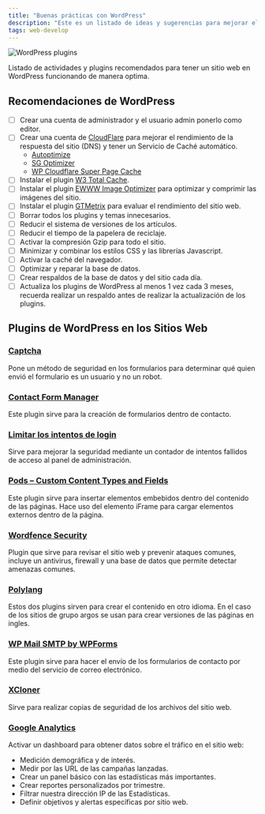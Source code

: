 ```yaml
---
title: "Buenas prácticas con WordPress"
description: "Este es un listado de ideas y sugerencias para mejorar el rendimiento de un sitio web con WordPress"
tags: web-develop
---
```


![WordPress plugins][image-1]

Listado de actividades y plugins recomendados para tener un sitio web en WordPress funcionando de manera optima.

## Recomendaciones de WordPress

- [ ] Crear una cuenta de administrador y el usuario admin ponerlo como editor.
- [ ] Crear una cuenta de [CloudFlare][1] para mejorar el rendimiento de la respuesta del sitio (DNS) y tener un Servicio de Caché automático.
  - [Autoptimize][2]
  - [SG Optimizer][3]
  - [WP Cloudflare Super Page Cache][4]
- [ ] Instalar el plugin [W3 Total Cache][5].
- [ ] Instalar el plugin [EWWW Image Optimizer][6] para optimizar y comprimir las imágenes del sitio.
- [ ] Instalar el plugin [GTMetrix][7] para evaluar el rendimiento del sitio web.
- [ ] Borrar todos los plugins y temas innecesarios.
- [ ] Reducir el sistema de versiones de los artículos.
- [ ] Reducir el tiempo de la papelera de reciclaje.
- [ ] Activar la compresión Gzip para todo el sitio.
- [ ] Minimizar y combinar los estilos CSS y las librerías Javascript.
- [ ] Activar la caché del navegador.
- [ ] Optimizar y reparar la base de datos.
- [ ] Crear respaldos de la base de datos y del sitio cada día.
- [ ] Actualiza los plugins de WordPress al menos 1 vez cada 3 meses, recuerda realizar un respaldo antes de realizar la actualización de los plugins.

## Plugins de WordPress en los Sitios Web

### [Captcha][8]

Pone un método de seguridad en los formularios para determinar qué quien envió el formulario es un usuario y no un robot.

### [Contact Form Manager][9]

Este plugin sirve para la creación de formularios dentro de contacto.

### [Limitar los intentos de login][10]

Sirve para mejorar la seguridad mediante un contador de intentos fallidos de acceso al panel de administración.

### [Pods – Custom Content Types and Fields][11]

Este plugin sirve para insertar elementos embebidos dentro del contenido de las páginas. Hace uso del elemento iFrame para cargar elementos externos dentro de la página.

### [Wordfence Security][12]

Plugin que sirve para revisar el sitio web y prevenir ataques comunes, incluye un antivirus, firewall y una base de datos que permite detectar amenazas comunes.

### [Polylang][13]

Estos dos plugins sirven para crear el contenido en otro idioma. En el caso de los sitios de grupo argos se usan para crear versiones de las páginas en ingles.

### [WP Mail SMTP by WPForms][14]

Este plugin sirve para hacer el envío de los formularios de contacto por medio del servicio de correo electrónico.

### [XCloner][15]

Sirve para realizar copias de seguridad de los archivos del sitio web.

### [Google Analytics][16]

Activar un dashboard para obtener datos sobre el tráfico en el sitio web:

- Medición demográfica y de interés.
- Medir por las URL de las campañas lanzadas.
- Crear un panel básico con las estadísticas más importantes.
- Crear reportes personalizados por trimestre.
- Filtrar nuestra dirección IP de las Estadísticas.
- Definir objetivos y alertas específicas por sitio web.

[1]:	https://wordpress.org/plugins/cloudflare/
[2]:	https://wordpress.org/plugins/autoptimize/
[3]:	https://wordpress.org/plugins/sg-cachepress/
[4]:	https://wordpress.org/plugins/wp-cloudflare-page-cache/
[5]:	https://wordpress.org/plugins/w3-total-cache/
[6]:	https://wordpress.org/plugins/ewww-image-optimizer/
[7]:	https://wordpress.org/plugins/gtmetrix-for-wordpress/
[8]:	https://wordpress.org/plugins/advanced-nocaptcha-recaptcha/
[9]:	https://wordpress.org/plugins/contact-form-manager/
[10]:	https://wordpress.org/plugins/limit-login-attempts-reloaded/
[11]:	https://wordpress.org/plugins/pods/
[12]:	https://wordpress.org/plugins/wordfence/
[13]:	https://wordpress.org/plugins/polylang/
[14]:	https://wordpress.org/plugins/wp-mail-smtp/
[15]:	https://wordpress.org/plugins/xcloner-backup-and-restore/
[16]:	https://wordpress.org/plugins/google-analytics-for-wordpress/

[image-1]:	https://i.imgur.com/WK3wdDD.png "Lista de recomendaciones para sitios con WordPress"